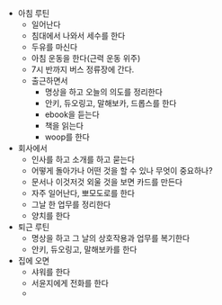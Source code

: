 - 아침 루틴
	- 일어난다
	- 침대에서 나와서 세수를 한다
	- 두유를 마신다
	- 아침 운동을 한다(근력 운동 위주)
	- 7시 반까지 버스 정류장에 간다.
	- 출근하면서
		- 명상을 하고 오늘의 의도를 정리한다
		- 안키, 듀오링고, 말해보카, 드롭스를 한다
		- ebook을 듣는다
		- 책을 읽는다
		- woop를 한다
- 회사에서
	- 인사를 하고 소개를 하고 묻는다
	- 어떻게 돌아가나 어떤 것을 할 수 있나 무엇이 중요하나?
	- 문서나 이것저것 외울 것을 보면 카드를 만든다
	- 자주 일어난다, 뽀모도로를 한다
	- 그날 한 업무를 정리한다
	- 양치를 한다
- 퇴근 루틴
	- 명상을 하고 그 날의 상호작용과 업무를 복기한다
	- 안키, 듀오링고, 말해보카를 한다
- 집에 오면
	- 샤워를 한다
	- 서윤지에게 전화를 한다
	-